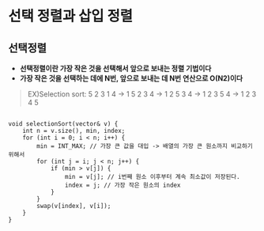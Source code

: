 선택 정렬과 삽입 정렬
============================
## 선택정렬
* **선택정렬이란 가장 작은 것을 선택해서 앞으로 보내는 정렬 기법이다**
* **가장 작은 것을 선택하는 데에 N번, 앞으로 보내는 데 N번 연산으로 O(N2)이다**
> EX)Selection sort:  5 2 3 1 4 -> 1 5 2 3 4 -> 1 2 5 3 4 -> 1 2 3 5 4 -> 1 2 3 4 5 
<pre><code>
void selectionSort(vector<int>& v) {
	int n = v.size(), min, index;
	for (int i = 0; i < n; i++) {
		min = INT_MAX; // 가장 큰 값을 대입 -> 배열의 가장 큰 원소까지 비교하기 위해서
		for (int j = i; j < n; j++) {
			if (min > v[j]) {
				min = v[j]; // i번째 원소 이후부터 계속 최소값이 저장된다.
				index = j; // 가장 작은 원소의 index
			}
		}
		swap(v[index], v[i]);
	}
}
</code></pre>
